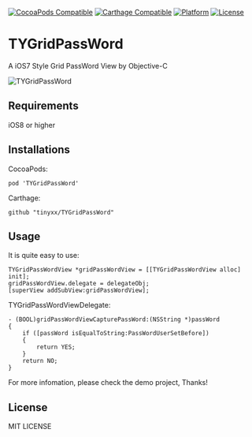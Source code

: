 [![CocoaPods Compatible](https://img.shields.io/cocoapods/v/TYGridPassWord.svg)](https://img.shields.io/cocoapods/v/TYGridPassWord.svg)
[![Carthage Compatible](https://img.shields.io/badge/Carthage-compatible-4BC51D.svg?style=flat)](https://github.com/Carthage/Carthage)
[![Platform](https://img.shields.io/cocoapods/p/TYGridPassWord.svg?style=flat)](http://cocoadocs.org/docsets/TYGridPassWord)
[![License](https://img.shields.io/cocoapods/l/TYGridPassWord.svg?style=flat)](http://cocoadocs.org/docsets/TYGridPassWord)

# TYGridPassWord

A iOS7 Style Grid PassWord View by Objective-C

![TYGridPassWord](http://7xplk8.com1.z0.glb.clouddn.com/TYGridPassWord.gif)

## Requirements
iOS8 or higher

## Installations

CocoaPods:
```
pod 'TYGridPassWord'
```
Carthage:
```
github "tinyxx/TYGridPassWord"
```

## Usage

It is quite easy to use:

``` objc
TYGridPassWordView *gridPassWordView = [[TYGridPassWordView alloc] init];
gridPassWordView.delegate = delegateObj;
[superView addSubView:gridPassWordView];
```
TYGridPassWordViewDelegate:
``` objc
- (BOOL)gridPassWordViewCapturePassWord:(NSString *)passWord
{
    if ([passWord isEqualToString:PassWordUserSetBefore])
    {
        return YES;
    }
    return NO;
}
```

For more infomation, please check the demo project, Thanks!



## License

MIT LICENSE
